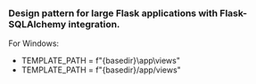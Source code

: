 ### Design pattern for large Flask applications with Flask-SQLAlchemy integration.
For Windows:  
* TEMPLATE_PATH = f"{basedir}\\app\\views"
* TEMPLATE_PATH = f"{basedir}/app/views"